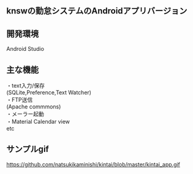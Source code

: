 ## knswの勤怠システムのAndroidアプリバージョン

## 開発環境
Android Studio

## 主な機能
・text入力/保存</br>
(SQLite,Preference,Text Watcher)</br>
・FTP送信</br>
(Apache commmons)</br>
・メーラー起動</br>
・Material Calendar view</br>
etc</br>

## サンプルgif
https://github.com/natsukikaminishi/kintai/blob/master/kintai_app.gif
